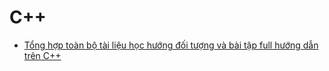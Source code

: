 # C++
- [Tổng hợp toàn bộ tài liệu học hướng đối tượng và bài tập full hướng dẫn trên C++](https://cafedev.vn/tong-hop-toan-bo-tai-lieu-hoc-huong-doi-tuong-va-bai-tap-full-huong-dan-tren-c/)
